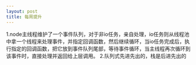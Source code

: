 ```yaml
---
layout: post
title: 每周提升
---
```


1.node主线程维护了一个事件队列，对于非io任务，亲自处理，io任务则从线程池中拿一个线程来处理事件，并指定回调函数，然后继续循环，当io任务完成后，执行指定的回调函数，把它放到事件队列尾部，等待事件循环，当主线程再次循环到该事件时，直接处理并返回给上层调用。
2.队列式先进先出的，栈是后进先出的
